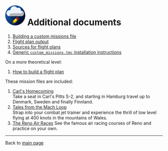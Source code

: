 ![](favicon-64x64.png) Additional documents
===========================================

1. [Building a custom missions file](./custom-missions.md)
1. [Flight plan output](./flightplan.md)
1. [Sources for flight plans](./importing-flightplans.md)
1. [Generic `custom_missions.tmc` installation instructions](./generic-installation.md)

On a more theoretical level:

1. [How to build a flight plan](./build-flightplan.md)

These mission files are included:

1. [Carl's Homecoming](./carls_homecoming/README.md)  
   Take a seat in Carl's Pitts S-2, and starting in Hamburg travel up to Denmark, Sweden and finally Finnland.
1. [Tales from the Mach Loop](./mach_loop/README.md)  
   Strap into your combat jet trainer and experience the thrill of low level flying at 400 knots in the mountains of Wales.
1. [The Reno Air Races](./reno_air_races/README.md)
   See the famous air racing courses of Reno and practice on your own.

----

Back to [main page](../README.md)
